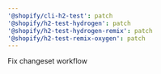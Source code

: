 ```yaml
---
'@shopify/cli-h2-test': patch
'@shopify/h2-test-hydrogen': patch
'@shopify/h2-test-hydrogen-remix': patch
'@shopify/h2-test-remix-oxygen': patch
---
```


Fix changeset workflow
